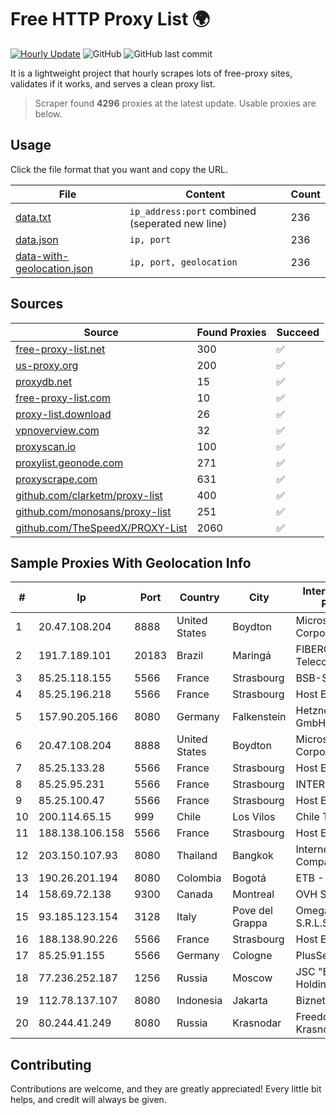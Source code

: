 
# Free HTTP Proxy List 🌍

[![Hourly Update](https://github.com/mertguvencli/http-proxy-list/actions/workflows/main.yml/badge.svg?branch=main)](https://github.com/mertguvencli/http-proxy-list/actions/workflows/main.yml)
![GitHub](https://img.shields.io/github/license/mertguvencli/http-proxy-list)
![GitHub last commit](https://img.shields.io/github/last-commit/mertguvencli/http-proxy-list)

It is a lightweight project that hourly scrapes lots of free-proxy sites, validates if it works, and serves a clean proxy list.


> Scraper found **4296** proxies at the latest update. Usable proxies are below.

## Usage

Click the file format that you want and copy the URL.


|File|Content|Count|
|----|-------|-----|
|[data.txt](https://raw.githubusercontent.com/mertguvencli/http-proxy-list/main/proxy-list/data.txt)|`ip_address:port` combined (seperated new line)|236|
|[data.json](https://raw.githubusercontent.com/mertguvencli/http-proxy-list/main/proxy-list/data.json)|`ip, port`|236|
|[data-with-geolocation.json](https://raw.githubusercontent.com/mertguvencli/http-proxy-list/main/proxy-list/data-with-geolocation.json)|`ip, port, geolocation`|236|

## Sources

|Source|Found Proxies|Succeed|
|------|-------------|-------|
|[free-proxy-list.net](https://free-proxy-list.net)|300|✅|
|[us-proxy.org](https://www.us-proxy.org)|200|✅|
|[proxydb.net](http://proxydb.net)|15|✅|
|[free-proxy-list.com](https://free-proxy-list.com/?page=&port=&type%5B%5D=http&type%5B%5D=https&up_time=0&search=Search)|10|✅|
|[proxy-list.download](https://www.proxy-list.download/HTTP)|26|✅|
|[vpnoverview.com](https://vpnoverview.com/privacy/anonymous-browsing/free-proxy-servers)|32|✅|
|[proxyscan.io](https://www.proxyscan.io)|100|✅|
|[proxylist.geonode.com](https://proxylist.geonode.com/api/proxy-list?limit=300&page=1&sort_by=lastChecked&sort_type=desc&protocols=http,https)|271|✅|
|[proxyscrape.com](https://api.proxyscrape.com/v2/?request=displayproxies&protocol=http&timeout=10000&country=all&ssl=all&anonymity=all)|631|✅|
|[github.com/clarketm/proxy-list](https://raw.githubusercontent.com/clarketm/proxy-list/master/proxy-list-raw.txt)|400|✅|
|[github.com/monosans/proxy-list](https://raw.githubusercontent.com/monosans/proxy-list/main/proxies/http.txt)|251|✅|
|[github.com/TheSpeedX/PROXY-List](https://raw.githubusercontent.com/TheSpeedX/PROXY-List/master/http.txt)|2060|✅|


## Sample Proxies With Geolocation Info

|#|Ip|Port|Country|City|Internet Service Provider|
|-|--|----|-------|----|-------------------------|
|1|20.47.108.204|8888|United States|Boydton|Microsoft Corporation|
|2|191.7.189.101|20183|Brazil|Maringá|FIBERCOM TelecomunicaÔÔes|
|3|85.25.118.155|5566|France|Strasbourg|BSB-SERVICE|
|4|85.25.196.218|5566|France|Strasbourg|Host Europe GmbH|
|5|157.90.205.166|8080|Germany|Falkenstein|Hetzner Online GmbH|
|6|20.47.108.204|8888|United States|Boydton|Microsoft Corporation|
|7|85.25.133.28|5566|France|Strasbourg|Host Europe GmbH|
|8|85.25.95.231|5566|France|Strasbourg|INTERGENIA|
|9|85.25.100.47|5566|France|Strasbourg|Host Europe GmbH|
|10|200.114.65.15|999|Chile|Los Vilos|Chile TV Cable S.A.|
|11|188.138.106.158|5566|France|Strasbourg|Host Europe GmbH|
|12|203.150.107.93|8080|Thailand|Bangkok|Internet Thailand Company Ltd|
|13|190.26.201.194|8080|Colombia|Bogotá|ETB - Colombia|
|14|158.69.72.138|9300|Canada|Montreal|OVH SAS|
|15|93.185.123.154|3128|Italy|Pove del Grappa|Omegacom S.R.L.S.|
|16|188.138.90.226|5566|France|Strasbourg|Host Europe GmbH|
|17|85.25.91.155|5566|Germany|Cologne|PlusServer GmbH|
|18|77.236.252.187|1256|Russia|Moscow|JSC "ER-Telecom Holding"|
|19|112.78.137.107|8080|Indonesia|Jakarta|Biznet Networks|
|20|80.244.41.249|8080|Russia|Krasnodar|Freedom Krasnodar|



## Contributing

Contributions are welcome, and they are greatly appreciated! Every
little bit helps, and credit will always be given.

